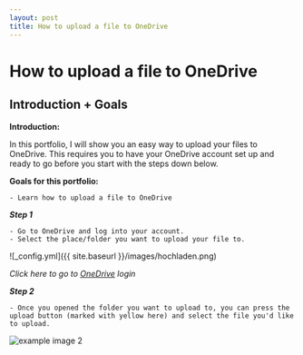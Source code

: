 ```yaml
---
layout: post
title: How to upload a file to OneDrive
---
```



# How to upload a file to OneDrive


## Introduction + Goals

**Introduction:**

In this portfolio, I will show you an easy way to upload your files to OneDrive. This requires you to have your OneDrive account set up and ready to go before you start with the steps down below.

**Goals for this portfolio:**

    - Learn how to upload a file to OneDrive
    

***Step 1***

    - Go to OneDrive and log into your account.
    - Select the place/folder you want to upload your file to.
    
![_config.yml]({{ site.baseurl }}/images/hochladen.png)
    
*Click here to go to [OneDrive](https://onedrive.live.com/about/de-de/signin/) login*


***Step 2***

    - Once you opened the folder you want to upload to, you can press the upload button (marked with yellow here) and select the file you'd like to upload.
    
![example image 2](open_file.png)


